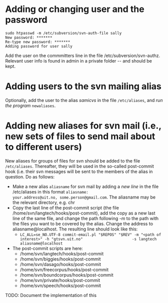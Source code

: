 Adding or changing user and the password
========================================

    sudo htpasswd -m /etc/subversion/svn-auth-file sally
    New password: *******
    Re-type new password: *******
    Adding password for user sally

Add the user on the commmitters line in the file
/etc/subversion/svn-authz. Relevant user info is found in admin in a
private folder -- and should be kept.

Adding users to the svn mailing alias
=====================================

Optionally, add the user to the alias *samicvs* in the file
`/etc/aliases`, and *run the program* `newaliases`.

Adding new aliases for svn mail (i.e., new sets of files to send mail about to different users)
===============================================================================================

New aliases for groups of files for svn should be added to the file
`/etc/aliases`. Thereafter, they will be used in the so-called
post-commit hook (i.e. their svn messages will be sent to the members of
the alias in question. Do as follows:

-   Make a new alias `aliasname` for svn mail by adding a *new line* in
    the file /etc/aliases in this format
    `aliasname:                your.address@uit.no, some.person@gmail.com`.
    The aliasname may be the relevant directory, e.g. chr
-   Copy the last line of the post-commit script (the file
    /home/svn/langtech/hooks/post-commit), add the copy as a new last
    line of the same file, and change the path following *-m* to the
    path with the files you want to be covered by the alias. Change the
    address to aliasname@localhost. The resulting line should look like
    this:
    -   `LC_ALL=se_NO.UTF-8 commit-email.pl "$REPOS" "$REV" -m "<path of interest>" -h "gtsvn.uit.no"                      -s langtech aliasname@localhost`
-   The post-commit scripts are here:
    -   /home/svn/langtech/hooks/post-commit
    -   /home/svn/biggies/hooks/post-commit
    -   /home/svn/dasago/hooks/post-commit
    -   /home/svn/freecorpus/hooks/post-commit
    -   /home/svn/boundcorpus/hooks/post-commit
    -   /home/svn/private/hooks/post-commit
    -   /home/svn/speech/hooks/post-commit

TODO: Document the implementation of this
